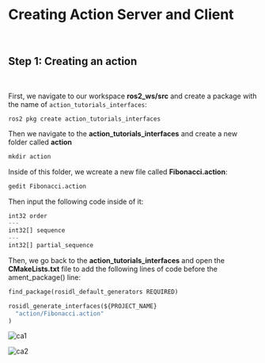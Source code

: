 # Creating Action Server and Client
<br/>

## Step 1: Creating an action
<br/>

First, we navigate to our workspace __ros2_ws/src__ and create a package with the name of ```action_tutorials_interfaces```:
```pyhton
ros2 pkg create action_tutorials_interfaces
```
Then we navigate to the __action_tutorials_interfaces__ and create a new folder called __action__

```python
mkdir action
```

Inside of this folder, we wcreate a new file called __Fibonacci.action__:

```python
gedit Fibonacci.action
```

Then input the following code inside of it:
```python
int32 order
---
int32[] sequence
---
int32[] partial_sequence
```
Then, we go back to the __action_tutorials_interfaces__ and open the __CMakeLists.txt__ file to add the following lines of code before the ament_package() line:
```python
find_package(rosidl_default_generators REQUIRED)

rosidl_generate_interfaces(${PROJECT_NAME}
  "action/Fibonacci.action"
)
```
![ca1](https://user-images.githubusercontent.com/90182787/197150868-aa0f30d9-3241-407e-a0fb-af2e68751b94.jpg)


![ca2](https://user-images.githubusercontent.com/90182787/197150887-1da5c26c-7b98-41de-8921-fe2b4079a8f9.jpg)



